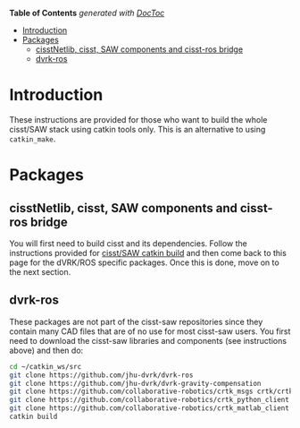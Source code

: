<!-- START doctoc generated TOC please keep comment here to allow auto update -->
<!-- DON'T EDIT THIS SECTION, INSTEAD RE-RUN doctoc TO UPDATE -->
**Table of Contents**  *generated with [DocToc](http://doctoc.herokuapp.com/)*

- [Introduction](#introduction)
- [Packages](#packages)
  - [cisstNetlib, cisst, SAW components and cisst-ros bridge](#cisstnetlib-cisst-saw-components-and-cisst-ros-bridge)
  - [dvrk-ros](#dvrk-ros)

<!-- END doctoc generated TOC please keep comment here to allow auto update -->

# Introduction

These instructions are provided for those who want to build the whole cisst/SAW stack using catkin tools only.  This is an alternative to using `catkin_make`.
# Packages

## cisstNetlib, cisst, SAW components and cisst-ros bridge

You will first need to build cisst and its dependencies.   Follow the instructions provided for [cisst/SAW catkin build](https://github.com/jhu-cisst/cisst/wiki/Compiling-cisst-and-SAW-with-CMake#13-building-using-catkin-build-tools-for-ros) and then come back to this page for the dVRK/ROS specific packages.  Once this is done, move on to the next section.

## dvrk-ros

These packages are not part of the cisst-saw repositories since they contain many CAD files that are of no use for most cisst-saw users.   You first need to download the cisst-saw libraries and components (see instructions above) and then do:

```bash
cd ~/catkin_ws/src
git clone https://github.com/jhu-dvrk/dvrk-ros
git clone https://github.com/jhu-dvrk/dvrk-gravity-compensation
git clone https://github.com/collaborative-robotics/crtk_msgs crtk/crtk_msgs
git clone https://github.com/collaborative-robotics/crtk_python_client crtk/crtk_python_client
git clone https://github.com/collaborative-robotics/crtk_matlab_client crtk/crtk_matlab_client
catkin build
```
